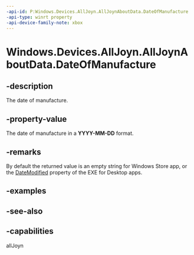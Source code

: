 ```yaml
---
-api-id: P:Windows.Devices.AllJoyn.AllJoynAboutData.DateOfManufacture
-api-type: winrt property
-api-device-family-note: xbox
---
```


<!-- Property syntax
public Windows.Foundation.IReference<Windows.Foundation.DateTime> DateOfManufacture { get;  set; }
-->

# Windows.Devices.AllJoyn.AllJoynAboutData.DateOfManufacture

## -description
The date of manufacture.

## -property-value
The date of manufacture in a **YYYY-MM-DD** format.

## -remarks
By default the returned value is an empty string for Windows Store app, or the [DateModified](https://msdn.microsoft.com/en-us/library/windows/desktop/bb760685(v=vs.85).aspx) property of the EXE for Desktop apps.

## -examples

## -see-also


## -capabilities
allJoyn
